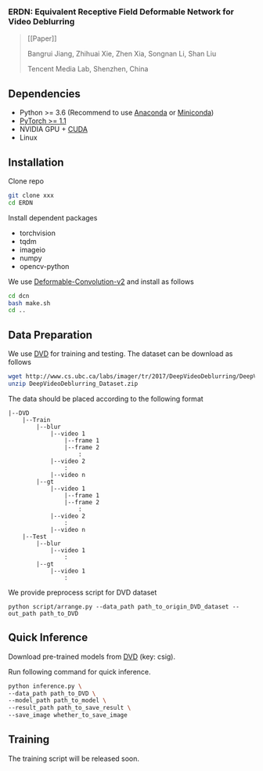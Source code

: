 ### ERDN: Equivalent Receptive Field Deformable Network for Video Deblurring

> [[Paper]]
>
> Bangrui Jiang, Zhihuai Xie, Zhen Xia, Songnan	Li, Shan Liu
>
> Tencent Media Lab, Shenzhen, China


## Dependencies

- Python >= 3.6 (Recommend to use [Anaconda](https://www.anaconda.com/download/#linux) or [Miniconda](https://docs.conda.io/en/latest/miniconda.html))
- [PyTorch >= 1.1](https://pytorch.org/)
- NVIDIA GPU + [CUDA](https://developer.nvidia.com/cuda-downloads)
- Linux

## Installation

Clone repo

```bash
git clone xxx
cd ERDN
```

Install dependent packages

- torchvision
- tqdm
- imageio
- numpy
- opencv-python

We use [Deformable-Convolution-v2](https://github.com/chengdazhi/Deformable-Convolution-V2-PyTorch/tree/pytorch_1.0.0)
and install as follows

```bash
cd dcn
bash make.sh
cd ..
```

## Data Preparation
We use [DVD](https://github.com/shuochsu/DeepVideoDeblurring) for training and testing.
The dataset can be download as follows
```bash
wget http://www.cs.ubc.ca/labs/imager/tr/2017/DeepVideoDeblurring/DeepVideoDeblurring_Dataset.zip
unzip DeepVideoDeblurring_Dataset.zip
```
The data should be placed according to the following format
```
|--DVD
    |--Train
        |--blur 
            |--video 1
                |--frame 1
                |--frame 2
                    :  
            |--video 2
                :
            |--video n
        |--gt
            |--video 1
                |--frame 1
                |--frame 2
                    :
            |--video 2
                :
            |--video n
    |--Test
        |--blur
            |--video 1
                :
        |--gt
            |--video 1
                :
```

We provide preprocess script for DVD dataset
```
python script/arrange.py --data_path path_to_origin_DVD_dataset --out_path path_to_DVD
```


## Quick Inference

Download pre-trained models from [DVD](https://pan.baidu.com/s/1ZJrcGvolYoeianZwBI3DzQ) (key: csig).

Run following command for quick inference.

```bash
python inference.py \
--data_path path_to_DVD \
--model_path path_to_model \
--result_path path_to_save_result \ 
--save_image whether_to_save_image
```

## Training

The training script will be released soon.